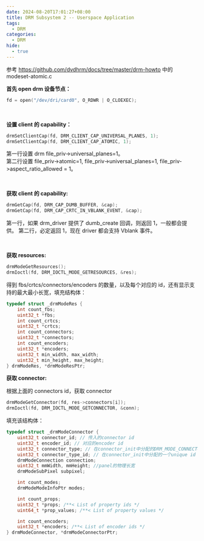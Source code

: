 ```yaml
---
date: 2024-08-20T17:01:27+08:00
title: DRM Subsystem 2 -- Userspace Application
tags:
  - DRM
categories:
  - DRM
hide:
  - true
---
```


参考 https://github.com/dvdhrm/docs/tree/master/drm-howto 中的 modeset-atomic.c

**首先 open drm 设备节点：**

```c
fd = open("/dev/dri/card0", O_RDWR | O_CLOEXEC);
```

</br>

**设置 client 的 capability：**

```c
drmSetClientCap(fd, DRM_CLIENT_CAP_UNIVERSAL_PLANES, 1);
drmSetClientCap(fd, DRM_CLIENT_CAP_ATOMIC, 1);
```

第一行设置 drm file_priv->universal_planes=1。  
第二行设置 file_priv->atomic=1, file_priv->universal_planes=1, file_priv->aspect_ratio_allowed = 1。

</br>

**获取 client 的 capability:**

```c
drmGetCap(fd, DRM_CAP_DUMB_BUFFER, &cap);
drmGetCap(fd, DRM_CAP_CRTC_IN_VBLANK_EVENT, &cap);
```

第一行，如果 drm_driver 提供了 dumb_create 回调，则返回 1，一般都会提供。
第二行，必定返回 1，现在 driver 都会支持 Vblank 事件。

</br>

**获取 resources:**

```c
drmModeGetResources();
drmIoctl(fd, DRM_IOCTL_MODE_GETRESOURCES, &res);
```

得到 fbs/crtcs/connectors/encoders 的数量，以及每个对应的 id，还有显示支持的最大最小长宽，填充结构体：

```c
typedef struct _drmModeRes {
	int count_fbs;
	uint32_t *fbs;
	int count_crtcs;
	uint32_t *crtcs;
	int count_connectors;
	uint32_t *connectors;
	int count_encoders;
	uint32_t *encoders;
	uint32_t min_width, max_width;
	uint32_t min_height, max_height;
} drmModeRes, *drmModeResPtr;
```

**获取 connector:**

根据上面的 connectors id，获取 connector

```c
drmModeGetConnector(fd, res->connectors[i]);
drmIoctl(fd, DRM_IOCTL_MODE_GETCONNECTOR, &conn);
```

填充该结构体：

```c
typedef struct _drmModeConnector {
	uint32_t connector_id; // 传入的connector id
	uint32_t encoder_id; // 对应的encoder id
	uint32_t connector_type; // 在connector_init中分配的DRM_MODE_CONNECTOR_XXX
	uint32_t connector_type_id; // 在connector_init中分配的一个unique id
	drmModeConnection connection;
	uint32_t mmWidth, mmHeight; //panel的物理长宽
	drmModeSubPixel subpixel;

	int count_modes;
	drmModeModeInfoPtr modes;

	int count_props;
	uint32_t *props; /**< List of property ids */
	uint64_t *prop_values; /**< List of property values */

	int count_encoders;
	uint32_t *encoders; /**< List of encoder ids */
} drmModeConnector, *drmModeConnectorPtr;
```
